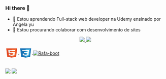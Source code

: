 ### Hi there 👋

- 🌱 Estou aprendendo Full-stack web developer na Udemy ensinado por Angela yu
- 👯 Estou procurando colaborar com desenvolvimento de sites                                      

<div align="center">
  <a href="https://github.com/rafacolt">
  <img height="130em" src="https://github-readme-stats.vercel.app/api?username=rafacolt&show_icons=true&theme=dracula&include_all_commits=true&count_private=true"/>
  <img height="130em" src="https://github-readme-stats.vercel.app/api/top-langs/?username=rafacolt&layout=compact&langs_count=7&theme=dracula"/>
</div>
  
  <div style="display: inline_block"><br>
  <img align="center" alt="Rafa-HTML" height="30" width="40" src="https://raw.githubusercontent.com/devicons/devicon/master/icons/html5/html5-original.svg">
  <img align="center" alt="Rafa-CSS" height="30" width="40" src="https://raw.githubusercontent.com/devicons/devicon/master/icons/css3/css3-original.svg">
  <img align="center" alt="Rafa-boot" height="30 width="40" src="https://cdn.jsdelivr.net/gh/devicons/devicon/icons/bootstrap/bootstrap-original.svg">
</div>
<br><br>
<div>
   <a href = "mailto:rafaelsilvak3d@gmail.com"><img src="https://img.shields.io/badge/-Gmail-%23333?style=for-the-badge&logo=gmail&logoColor=white" target="_blank"></a>
  <a href="https://www.linkedin.com/in/rafael-silva3d/" target="_blank"><img src="https://img.shields.io/badge/-LinkedIn-%230077B5?style=for-the-badge&logo=linkedin&logoColor=white" target="_blank"></a> 
 
</div>
